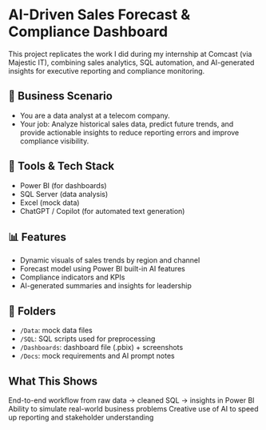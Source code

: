 # AI-Driven Sales Forecast & Compliance Dashboard

This project replicates the work I did during my internship at Comcast (via Majestic IT), combining sales analytics, SQL automation, and AI-generated insights for executive reporting and compliance monitoring.

## 💼 Business Scenario
- You are a data analyst at a telecom company.
- Your job: Analyze historical sales data, predict future trends, and provide actionable insights to reduce reporting errors and improve compliance visibility.

## 🧰 Tools & Tech Stack
- Power BI (for dashboards)
- SQL Server (data analysis)
- Excel (mock data)
- ChatGPT / Copilot (for automated text generation)

## 📊 Features
- Dynamic visuals of sales trends by region and channel
- Forecast model using Power BI built-in AI features
- Compliance indicators and KPIs
- AI-generated summaries and insights for leadership

## 📁 Folders
- `/Data`: mock data files
- `/SQL`: SQL scripts used for preprocessing
- `/Dashboards`: dashboard file (.pbix) + screenshots
- `/Docs`: mock requirements and AI prompt notes

## What This Shows
End-to-end workflow from raw data → cleaned SQL → insights in Power BI  
Ability to simulate real-world business problems  Creative use of AI to speed up reporting and stakeholder understanding
